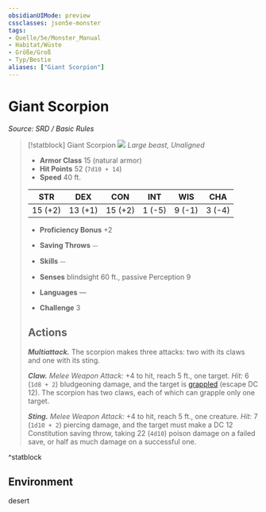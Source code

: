 ```yaml
---
obsidianUIMode: preview
cssclasses: json5e-monster
tags:
- Quelle/5e/Monster_Manual
- Habitat/Wüste
- Größe/Groß
- Typ/Bestie
aliases: ["Giant Scorpion"]
---
```

# Giant Scorpion
*Source: SRD / Basic Rules*  

> [!statblock] Giant Scorpion
> ![](compendium/bestiary/beast/token/giant-scorpion.png#token)
> *Large beast, Unaligned*
> 
> - **Armor Class** 15  (natural armor)
> - **Hit Points** 52 (`7d10 + 14`)
> - **Speed** 40 ft.
> 
> |STR|DEX|CON|INT|WIS|CHA|
> |:---:|:---:|:---:|:---:|:---:|:---:|
> |15 (+2)|13 (+1)|15 (+2)| 1 (-5)| 9 (-1)| 3 (-4)|
> 
> - **Proficiency Bonus** +2
> - **Saving Throws** ⏤
> - **Skills** ⏤
> - **Senses** blindsight 60 ft., passive Perception 9
> 
> - **Languages** —
> - **Challenge** 3
> 
> ## Actions
> 
> ***Multiattack.*** The scorpion makes three attacks: two with its claws and one with its sting.
> 
> ***Claw.*** *Melee Weapon Attack:* +4 to hit, reach 5 ft., one target. *Hit:* 6 (`1d8 + 2`) bludgeoning damage, and the target is [grappled](rules/conditions.md#grappled) (escape DC 12). The scorpion has two claws, each of which can grapple only one target.
> 
> ***Sting.*** *Melee Weapon Attack:* +4 to hit, reach 5 ft., one creature. *Hit:* 7 (`1d10 + 2`) piercing damage, and the target must make a DC 12 Constitution saving throw, taking 22 (`4d10`) poison damage on a failed save, or half as much damage on a successful one.
^statblock

## Environment

desert